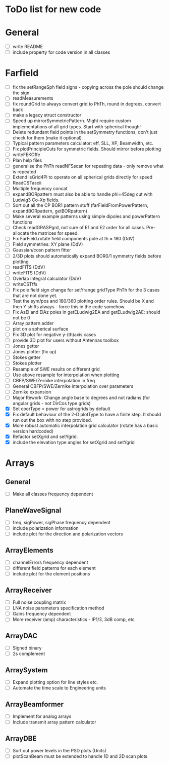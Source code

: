 # ToDo list for new code

# General
- [ ] write README
- [ ] include property for code version in all classes

# Farfield
- [ ] fix the setRangeSph field signs - copying across the pole should change the sign
- [ ] readMeasurements
- [ ] fix roundGrid to always convert grid to PhTh, round in degrees, convert back
- [ ] make a legacy struct constructor
- [ ] Speed up mirrorSymmetricPattern. Might require custom implementations of all grid types. Start with spherical though!
- [ ] Delete redundant field points in the setSymmetry functions, don't just check for them (make it optional)
- [ ] Typical pattern parameters calculator: eff, SLL, XP, Beamwidth, etc.
- [ ] Fix plotPrincipleCuts for symmetric fields. Should mirror before plotting
- [ ] writeFEKOffe
- [ ] Plan help files
- [ ] generalise the PhTh readNFSscan for repeating data - only remove what is repeated
- [ ] Extend isGrid4Pi to operate on all spherical grids directly for speed
- [ ] ReadCSTascii
- [ ] Multiple frequency concat
- [ ] expandBORpattern must also be able to handle phi=45deg cut with Ludwig3 Co-Xp fields.
- [ ] Sort out all the CP BOR1 pattern stuff (farFieldFromPowerPattern, expandBORpattern, getBORpattern)
- [ ] Make several example patterns using simple dipoles and powerPattern functions
- [ ] Check readGRASPgrd, not sure of E1 and E2 order for all cases. Pre-allocate the matrices for speed.
- [ ] Fix FarField.rotate field components pole at th = 180 (DdV)
- [ ] Field symmetries: XY plane (DdV)
- [ ] Gaussian/cosn pattern fitter
- [ ] 2/3D plots should automatically expand BOR0/1 symmetry fields before plotting
- [ ] readFITS (DdV)
- [ ] writeFITS (DdV)
- [ ] Overlap integral calculator (DdV)
- [ ] writeCSTffs
- [ ] Fix pole field sign change for setYrange gridType PhTh for the 3 cases that are not done yet.
- [ ] Test the sym/pos and 180/360 plotting order rules.  Should be X and then Y shifts always - force this in the code somehow.
- [ ] Fix AzEl and ElAz poles in getELudwig2EA and getELudwig2AE: should not be 0
- [ ] Array pattern adder
- [ ] plot on a spherical surface
- [ ] Fix 3D plot for negative y-(th)axis cases
- [ ] provide 3D plot for users without Antennas toolbox
- [ ] Jones getter
- [ ] Jones plotter (fix up)
- [ ] Stokes getter
- [ ] Stokes plotter
- [ ] Resample of SWE results on different grid
- [ ] Use above resample for interpolation when plotting
- [ ] CBFP/SWE/Zernike interpolation in freq
- [ ] General CBFP/SWE/Zernike interpolation over parameters
- [ ] Zernike expansion
- [ ] Major Rework: Change angle base to degrees and not radians (for angular grids - not DirCos type grids)
- [x] Set coorType = power for astrogrids by default
- [x] Fix default behaviour of the 2-D plotType to have a finite step. It should run out the box with no step provided.
- [x] More robust automatic interpolation grid calculator (rotate has a basic version hardcoded)
- [x] Refactor setXgrid and setYgrid. 
- [x] include the elevation type angles for setXgrid and setYgrid

# Arrays
## General
- [ ] Make all classes frequency dependent

## PlaneWaveSignal
- [ ] freq, sigPower, sigPhase frequency dependent
- [ ] include polarization information
- [ ] include plot for the direction and polarization vectors

## ArrayElements
- [ ] channelErrors frequency dependent
- [ ] different field patterns for each element
- [ ] include plot for the element positions

## ArrayReceiver
- [ ] Full noise coupling matrix
- [ ] LNA noise parameters specification method
- [ ] Gains frequency dependent
- [ ] More receiver (amp) characteristics - IP1/3, 3dB comp, etc

## ArrayDAC
- [ ] Signed binary
- [ ] 2s complement

## ArraySystem
- [ ] Expand plotting option for line styles etc.
- [ ] Automate the time scale to Engineering units

## ArrayBeamformer
- [ ] Implement for analog arrays
- [ ] Include transmit array pattern calculator

## ArrayDBE
- [ ] Sort out power levels in the PSD plots (Units)
- [ ] plotScanBeam must be extended to handle 1D and 2D scan plots
